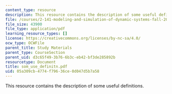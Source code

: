 ```yaml
---
content_type: resource
description: This resource contains the description of some useful definitions.
file: /courses/2-141-modeling-and-simulation-of-dynamic-systems-fall-2006/05a309cb4774f79636ce0d047d5b7a58_som_use_definitn.pdf
file_size: 43900
file_type: application/pdf
learning_resource_types: []
license: https://creativecommons.org/licenses/by-nc-sa/4.0/
ocw_type: OCWFile
parent_title: Study Materials
parent_type: CourseSection
parent_uid: d3c65f49-3b76-6b3c-eb42-bf3de285892b
resourcetype: Document
title: som_use_definitn.pdf
uid: 05a309cb-4774-f796-36ce-0d047d5b7a58
---
```

This resource contains the description of some useful definitions.